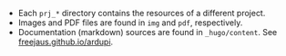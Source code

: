 - Each `prj_*` directory contains the resources of a different project.
- Images and PDF files are found in `img` and `pdf`, respectively.
- Documentation (markdown) sources are found in `_hugo/content`. See [freejaus.github.io/ardupi](http://freejaus.github.io/ardupi).
